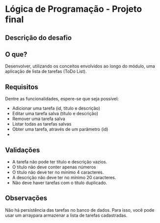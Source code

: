 # Lógica de Programação - Projeto final
## Descrição do desafio 

## O que?
Desenvolver, utilizando os conceitos envolvidos ao longo do módulo, uma aplicação de lista de tarefas (ToDo List).

## Requisitos
Dentre as funcionalidades, espere-se que seja possível:

- Adicionar uma tarefa (id, título e descrição)
- Editar uma tarefa salva (título e descrição)
- Remover uma tarefa salva
- Listar todas as tarefas salvas
- Obter uma tarefa, através de um parâmetro (id)
- 
## Validações
- A tarefa não pode ter título e descrição vazios.
- O título não deve conter apenas números
- O título não deve ter no mínimo 4 caracteres.
- A descrição não deve ter no mínimo 20 caracteres.
- Não deve haver tarefas com o título duplicado.
  
## Observações
Não há persistência das tarefas no banco de dados. Para isso, você pode usar um arraypara armazenar a lista de tarefas cadastradas.
